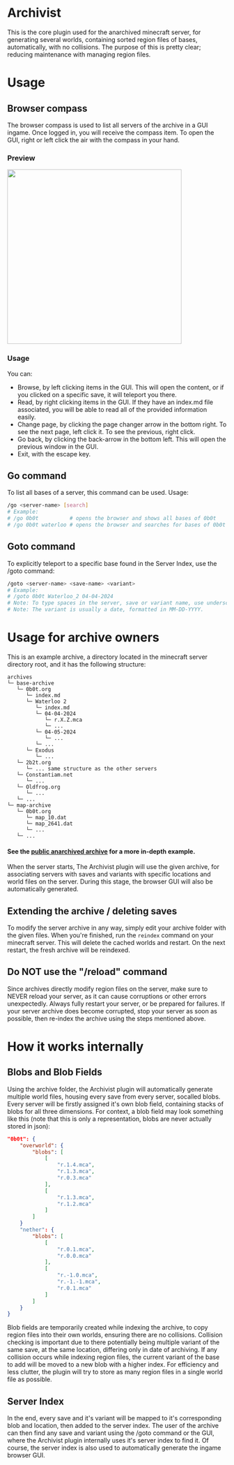 # Archivist
This is the core plugin used for the anarchived minecraft server, for generating several worlds, containing sorted region files of bases, automatically, with no collisions.
The purpose of this is pretty clear; reducing maintenance with managing region files.

# Usage
## Browser compass
The browser compass is used to list all servers of the archive in a GUI ingame. Once logged in, you will receive the compass item. 
To open the GUI, right or left click the air with the compass in your hand.

### Preview
<img src="https://github.com/anarchived/archivist/assets/78901876/6a7c8317-e42c-423c-8e02-9809a3bd6432" width="400">

### Usage
You can:
- Browse, by left clicking items in the GUI. This will open the content, or if you clicked on a specific save, it will teleport you there.
- Read, by right clicking items in the GUI. If they have an index.md file associated, you will be able to read all of the provided information easily.
- Change page, by clicking the page changer arrow in the bottom right. To see the next page, left click it. To see the previous, right click.
- Go back, by clicking the back-arrow in the bottom left. This will open the previous window in the GUI.
- Exit, with the escape key.

## Go command
To list all bases of a server, this command can be used. Usage:
```sh
/go <server-name> [search]
# Example:
# /go 0b0t          # opens the browser and shows all bases of 0b0t
# /go 0b0t waterloo # opens the browser and searches for bases of 0b0t related to "waterloo"
```

## Goto command
To explicitly teleport to a specific base found in the Server Index, use the /goto command:
```sh
/goto <server-name> <save-name> <variant>
# Example:
# /goto 0b0t Waterloo_2 04-04-2024
# Note: To type spaces in the server, save or variant name, use underscores as a replacement.
# Note: The variant is usually a date, formatted in MM-DD-YYYY.
```

# Usage for archive owners
This is an example archive, a directory located in the minecraft server directory root, and it has the following structure:
```
archives
└─ base-archive
   └─ 0b0t.org
      └─ index.md
      └─ Waterloo 2
         └─ index.md
         └─ 04-04-2024
            └─ r.X.Z.mca
            └─ ...
         └─ 04-05-2024
            └─ ...
         └─ ...
      └─ Exodus
         └─ ...
   └─ 2b2t.org
      └─ ... same structure as the other servers
   └─ Constantiam.net
      └─ ...
   └─ Oldfrog.org
      └─ ...
   └─ ...
└─ map-archive
   └─ 0b0t.org
      └─ map_10.dat
      └─ map_2641.dat
      └─ ...
   └─ ...
```
#### See the [public anarchived archive](https://github.com/anarchived/public-archive) for a more in-depth example.
When the server starts, The Archivist plugin will use the given archive, for 
associating servers with saves and variants with specific locations and world files on the server.
During this stage, the browser GUI will also be automatically generated.

## Extending the archive / deleting saves
To modify the server archive in any way, simply edit your archive folder with the given files.
When you're finished, run the `reindex` command on your minecraft server. This will delete the cached worlds and restart.
On the next restart, the fresh archive will be reindexed.

## Do NOT use the "/reload" command
Since archives directly modify region files on the server, make sure to NEVER reload your server, as it can cause corruptions or other
errors unexpectedly. Always fully restart your server, or be prepared for failures. If your server archive does become 
corrupted, stop your server as soon as possible, then re-index the archive using the steps mentioned above.

# How it works internally
## Blobs and Blob Fields
Using the archive folder, the Archivist plugin will automatically generate multiple world files, housing every save from every server, socalled blobs.
Every server will be firstly assigned it's own blob field, containing stacks of blobs for all three dimensions.
For context, a blob field may look something like this (note that this is only a representation, blobs are never actually stored in json):
```json
"0b0t": {
    "overworld": {
        "blobs": [
            [
                "r.1.4.mca",
                "r.1.3.mca",
                "r.0.3.mca"
            ],
            [
                "r.1.3.mca",
                "r.1.2.mca"
            ]
        ]
    }
    "nether": {
        "blobs": [
            [
                "r.0.1.mca",
                "r.0.0.mca"
            ],
            [
                "r.-1.0.mca",
                "r.-1.-1.mca",
                "r.0.1.mca"
            ]
        ]
    }
}
```
Blob fields are temporarily created while indexing the archive, to copy region files into their own worlds, ensuring there are no collisions.
Collision checking is important due to there potentially being multiple variant of the same save, at the same location, differing only in date of archiving.
If any collision occurs while indexing region files, the current variant of the base to add will be moved to a new blob with a higher index. 
For efficiency and less clutter, the plugin will try to store as many region files in a single world file as possible.

## Server Index
In the end, every save and it's variant will be mapped to it's corresponding blob and location, then added to the server index. 
The user of the archive can then find any save and variant using the /goto command or the GUI, where the Archivist plugin internally uses it's server index to find it.
Of course, the server index is also used to automatically generate the ingame browser GUI.

